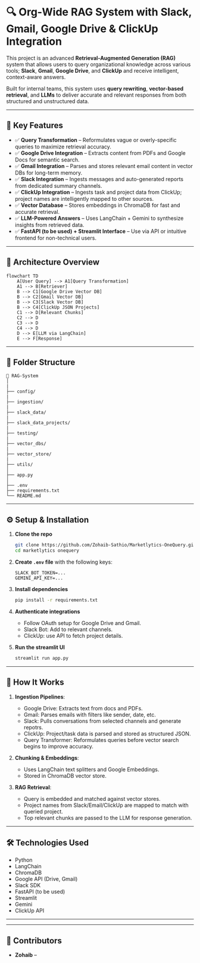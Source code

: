 # 🔍 Org-Wide RAG System with Slack, Gmail, Google Drive & ClickUp Integration

This project is an advanced **Retrieval-Augmented Generation (RAG)** system that allows users to query organizational knowledge across various tools; **Slack**, **Gmail**, **Google Drive**, and **ClickUp** and receive intelligent, context-aware answers.

Built for internal teams, this system uses **query rewriting**, **vector-based retrieval**, and **LLMs** to deliver accurate and relevant responses from both structured and unstructured data.

---

## 🚀 Key Features

- ✅ **Query Transformation** – Reformulates vague or overly-specific queries to maximize retrieval accuracy.
- ✅ **Google Drive Integration** – Extracts content from PDFs and Google Docs for semantic search.
- ✅ **Gmail Integration** – Parses and stores relevant email content in vector DBs for long-term memory.
- ✅ **Slack Integration** – Ingests messages and auto-generated reports from dedicated summary channels.
- ✅ **ClickUp Integration** – Ingests task and project data from ClickUp; project names are intelligently mapped to other sources.
- ✅ **Vector Database** – Stores embeddings in ChromaDB for fast and accurate retrieval.
- ✅ **LLM-Powered Answers** – Uses LangChain + Gemini to synthesize insights from retrieved data.
- ✅ **FastAPI (to be used) + Streamlit Interface** – Use via API or intuitive frontend for non-technical users.

---

## 🧠 Architecture Overview

```mermaid
flowchart TD
    A[User Query] --> A1[Query Transformation]
    A1 --> B[Retriever]
    B --> C1[Google Drive Vector DB]
    B --> C2[Gmail Vector DB]
    B --> C3[Slack Vector DB]
    B --> C4[ClickUp JSON Projects]
    C1 --> D[Relevant Chunks]
    C2 --> D
    C3 --> D
    C4 --> D
    D --> E[LLM via LangChain]
    E --> F[Response]
```


---

## 📂 Folder Structure

```
📁 RAG-System
│
|
├── config/
|
├── ingestion/
|
├── slack_data/
|
├── slack_data_projects/
|
├── testing/
|
├── vector_dbs/
|
├── vector_store/
|
├── utils/
│
├── app.py
│
├── .env
├── requirements.txt
└── README.md
```

---

## ⚙️ Setup & Installation

1. **Clone the repo**
   ```bash
   git clone https://github.com/Zohaib-Sathio/Marketlytics-OneQuery.git
   cd marketlytics onequery
   ```

2. **Create `.env` file** with the following keys:
   ```
   SLACK_BOT_TOKEN=...
   GEMINI_API_KEY=...
   ```

3. **Install dependencies**
   ```bash
   pip install -r requirements.txt
   ```

4. **Authenticate integrations**
   - Follow OAuth setup for Google Drive and Gmail.
   - Slack Bot: Add to relevant channels.
   - ClickUp: use API to fetch project details.


5. **Run the streamlit UI**
   ```bash
   streamlit run app.py
   ```

---

## 🧪 How It Works

1. **Ingestion Pipelines**:
   - Google Drive: Extracts text from docs and PDFs.
   - Gmail: Parses emails with filters like sender, date, etc.
   - Slack: Pulls conversations from selected channels and generate repotrs.
   - ClickUp: Project/task data is parsed and stored as structured JSON.
   - Query Transformer: Reformulates queries before vector search begins to improve accuracy.

2. **Chunking & Embeddings**:
   - Uses LangChain text splitters and Google Embeddings.
   - Stored in ChromaDB vector store.

3. **RAG Retrieval**:
   - Query is embedded and matched against vector stores.
   - Project names from Slack/Email/ClickUp are mapped to match with queried project.
   - Top relevant chunks are passed to the LLM for response generation.

---

## 🛠️ Technologies Used

- Python
- LangChain
- ChromaDB
- Google API (Drive, Gmail)
- Slack SDK
- FastAPI (to be used)
- Streamlit 
- Gemini
- ClickUp API

---

---

## 🙌 Contributors

- **Zohaib** –
